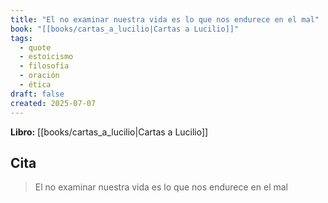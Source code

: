 ```yaml
---
title: "El no examinar nuestra vida es lo que nos endurece en el mal"
book: "[[books/cartas_a_lucilio|Cartas a Lucilio]]"
tags:
  - quote
  - estoicismo
  - filosofía
  - oración
  - ética
draft: false
created: 2025-07-07
---
```


**Libro:** [[books/cartas_a_lucilio|Cartas a Lucilio]]

## Cita
> El no examinar nuestra vida es lo que nos endurece en el mal
